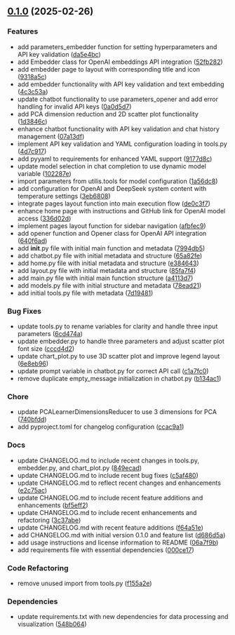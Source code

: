 <!-- insertion marker -->
<a name="0.1.0"></a>

## [0.1.0](https://github.com///compare/87659d3f84c493e38a5647edcaeea6deaecdb131...0.1.0) (2025-02-26)

### Features

- add parameters_embedder function for setting hyperparameters and API key validation ([da5e4bc](https://github.com///commit/da5e4bcbf471cbe79f8b082ba27158f9dbdba769))
- add Embedder class for OpenAI embeddings API integration ([52fb282](https://github.com///commit/52fb282fafbfff3cdda01aae18ac262ae6c519bd))
- add embedder page to layout with corresponding title and icon ([9318a5c](https://github.com///commit/9318a5c26c1712e435ae42144a5804dba4652d23))
- add embedder functionality with API key validation and text embedding ([4c3c53a](https://github.com///commit/4c3c53aef8076ca9897e938c3143ac4a76871d20))
- update chatbot functionality to use parameters_opener and add error handling for invalid API keys ([0a0d5d7](https://github.com///commit/0a0d5d7e48d947093b1e6cdffe236be04b7d516e))
- add PCA dimension reduction and 2D scatter plot functionality ([1d3846c](https://github.com///commit/1d3846c1296f681d061963ec6ea1179014991469))
- enhance chatbot functionality with API key validation and chat history management ([07a13df](https://github.com///commit/07a13df475d49856c45c052864d12505f3633843))
- implement API key validation and YAML configuration loading in tools.py ([4d7c917](https://github.com///commit/4d7c9175ea6ca5f8952a679c2304fdbefa9301dc))
- add pyyaml to requirements for enhanced YAML support ([9177d8c](https://github.com///commit/9177d8c94825c8e8758cea4b96750b840a378524))
- update model selection in chat completion to use dynamic model variable ([102287e](https://github.com///commit/102287e04b8c00c9c80978b658ea2bd2c50d060e))
- import parameters from utilis.tools for model configuration ([1a56dc8](https://github.com///commit/1a56dc87fc3d55760a5cb2438d49116cef0d9f5c))
- add configuration for OpenAI and DeepSeek system content with temperature settings ([3eb6808](https://github.com///commit/3eb68088758aca93dc293a4b6d885b877ab2bd35))
- integrate pages layout function into main execution flow ([de0c3f7](https://github.com///commit/de0c3f74fe18061596157a6200c6e11936a7f8b0))
- enhance home page with instructions and GitHub link for OpenAI model access ([336d02d](https://github.com///commit/336d02d9db73ead37ebbd144ec5f2a9e991b14e6))
- implement pages layout function for sidebar navigation ([afbfec9](https://github.com///commit/afbfec92b520f64518e8f7684e55adfff00f4153))
- add opener function and Opener class for OpenAI API integration ([640f6ad](https://github.com///commit/640f6ad6d328b2b02752ed8acf1c4da7721c50e3))
- add __init__.py file with initial main function and metadata ([7994db5](https://github.com///commit/7994db51c68084c865062e305e302726fb1c8fb4))
- add chatbot.py file with initial metadata and structure ([65a82fe](https://github.com///commit/65a82fe688ecd0699c0b3be2a516991f68e77585))
- add home.py file with initial metadata and structure ([e384643](https://github.com///commit/e384643e395a7f66e955a67024f13fbf84b5f019))
- add layout.py file with initial metadata and structure ([85fa7f4](https://github.com///commit/85fa7f490375f7f3c9899cff50e26fdef77a892a))
- add main.py file with initial main function structure ([a4113d7](https://github.com///commit/a4113d74fd697845bc59a3a7b595bdec946eeb08))
- add models.py file with initial structure and metadata ([78ead21](https://github.com///commit/78ead21d3b6ebdd3f74e9d6bb705b693acb5b677))
- add initial tools.py file with metadata ([7d19481](https://github.com///commit/7d194814ffb4c6a8f0275e9420b2ae4baf780618))

### Bug Fixes

- update tools.py to rename variables for clarity and handle three input parameters ([6cd474a](https://github.com///commit/6cd474ac03a76a381565f4f37f572773ac974a97))
- update embedder.py to handle three parameters and adjust scatter plot font size ([cccd4d2](https://github.com///commit/cccd4d2997a7534dc8b9a5c535dec95e35b7f359))
- update chart_plot.py to use 3D scatter plot and improve legend layout ([6e8eb96](https://github.com///commit/6e8eb96b815df935662accc8e6f70ec2ea4be609))
- update prompt variable in chatbot.py for correct API call ([c1a7fc0](https://github.com///commit/c1a7fc05f4495f0564d18e0f209a29a4bb7ed03f))
- remove duplicate empty_message initialization in chatbot.py ([b134ac1](https://github.com///commit/b134ac1a941fee9deee5336536e5d83c8d35e10c))

### Chore

- update PCALearnerDimensionsReducer to use 3 dimensions for PCA ([740bfdd](https://github.com///commit/740bfdd7bec6eff5e4b12325e2d978d3d9c5e755))
- add pyproject.toml for changelog configuration ([ccac9a1](https://github.com///commit/ccac9a17820383956916c665ca6e2d3e4ce3a1cd))

### Docs

- update CHANGELOG.md to include recent changes in tools.py, embedder.py, and chart_plot.py ([849ecad](https://github.com///commit/849ecada99f38a969b408deda5646920279446fc))
- update CHANGELOG.md to include recent bug fixes ([c5af480](https://github.com///commit/c5af48035c76100d4fa10d50bbfe3e3af899ec57))
- update CHANGELOG.md to reflect recent changes and enhancements ([e2c75ac](https://github.com///commit/e2c75ac37d19de6eacd7241090a1a71add4e7965))
- update CHANGELOG.md to include recent feature additions and enhancements ([bf5eff2](https://github.com///commit/bf5eff2f4f2d97cd202ac74e35328b1d046b0821))
- update CHANGELOG.md to include recent enhancements and refactoring ([3c37abe](https://github.com///commit/3c37abe545c4d4adbd2a87a3ae41791dd6afc85a))
- update CHANGELOG.md with recent feature additions ([f64a51e](https://github.com///commit/f64a51e44f4afa615645c0a74e4eb713b610502e))
- add CHANGELOG.md with initial version 0.1.0 and feature list ([d686d5a](https://github.com///commit/d686d5a52fb5970e414689230ad1e5af9e79847b))
- add usage instructions and license information to README ([06a7f9b](https://github.com///commit/06a7f9b07697d4e480a37727d8e080368bb941cc))
- add requirements file with essential dependencies ([000ce17](https://github.com///commit/000ce17c1dac652b106e3ea90fbecbee632c1fa4))

### Code Refactoring

- remove unused import from tools.py ([f155a2e](https://github.com///commit/f155a2edc7efe8a9537264a785a60e1c5f7ff88c))

### Dependencies

- update requirements.txt with new dependencies for data processing and visualization ([548b064](https://github.com///commit/548b064cefc880028cfb11a96d289c2e3de5457c))

